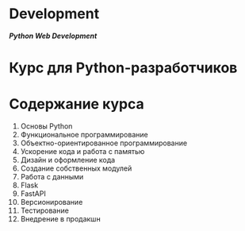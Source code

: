 # Development
***Python Web Development***

# Курс для Python-разработчиков

# Содержание курса

1. Основы Python
2. Функциональное программирование
3. Объектно-ориентированное программирование
4. Ускорение кода и работа с памятью
5. Дизайн и оформление кода
6. Создание собственных модулей
7. Работа с данными
8. Flask
9. FastAPI
10. Версионирование
11. Тестирование
12. Внедрение в продакшн


